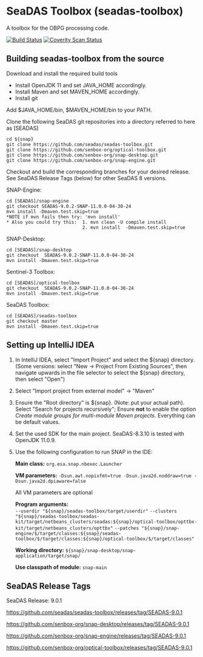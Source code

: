 SeaDAS Toolbox (seadas-toolbox)
==========================

A toolbox for the OBPG processing code.

[![Build Status](https://travis-ci.org/senbox-org/s3tbx.svg?branch=master)](https://travis-ci.org/senbox-org/s3tbx)
[![Coverity Scan Status](https://scan.coverity.com/projects/7247/badge.svg)](https://scan.coverity.com/projects/senbox-org-s3tbx)

Building seadas-toolbox from the source
------------------------------

Download and install the required build tools
* Install OpenJDK 11 and set JAVA_HOME accordingly.
* Install Maven and set MAVEN_HOME accordingly.
* Install git

Add $JAVA_HOME/bin, $MAVEN_HOME/bin to your PATH.

Clone the following SeaDAS git repositories into a directory referred to here as [SEADAS]

    cd ${snap}
    git clone https://github.com/seadas/seadas-toolbox.git
    git clone https://github.com/senbox-org/optical-toolbox.git
    git clone https://github.com/senbox-org/snap-desktop.git
    git clone https://github.com/senbox-org/snap-engine.git

Checkout and build the corresponding branches for your desired release.  See SeaDAS Release Tags (below) for other SeaDAS 8 versions.

SNAP-Engine:

    cd [SEADAS]/snap-engine
    git checkout SEADAS-9.0.2-SNAP-11.0.0-04-30-24
    mvn install -Dmaven.test.skip=true
    *NOTE if mvn fails then try: 'mvn install'
    * Also you could try this:  1. mvn clean -U compile install   
                                2. mvn install  -Dmaven.test.skip=true

SNAP-Desktop:

    cd [SEADAS]/snap-desktop
    git checkout  SEADAS-9.0.2-SNAP-11.0.0-04-30-24
    mvn install -Dmaven.test.skip=true

Sentinel-3 Toolbox:

    cd [SEADAS]/optical-toolbox
    git checkout  SEADAS-9.0.2-SNAP-11.0.0-04-30-24
    mvn install -Dmaven.test.skip=true

SeaDAS Toolbox:

    cd [SEADAS]/seadas-toolbox
    git checkout master
    mvn install -Dmaven.test.skip=true



Setting up IntelliJ IDEA
------------------------


1. In IntelliJ IDEA, select "Import Project" and select the ${snap} directory. (Some versions: select "New -> Project From Existing Sources", then navigate upwards in the file selector to select the ${snap} directory, then select "Open")
2. Select "Import project from external model" -> "Maven"
3. Ensure the "Root directory" is ${snap}. (Note: put your actual path).
   Select "Search for projects recursively"; Ensure **not** to enable the option *Create module groups for multi-module Maven projects*. Everything can be default values.

4. Set the used SDK for the main project. SeaDAS-8.3.10 is tested with OpenJDK 11.0.9.

5. Use the following configuration to run SNAP in the IDE:

   **Main class:** `org.esa.snap.nbexec.Launcher`

   **VM parameters:** `-Dsun.awt.nopixfmt=true -Dsun.java2d.noddraw=true -Dsun.java2d.dpiaware=false`

   All VM parameters are optional

   **Program arguments:**    
   `--userdir "${snap}/seadas-toolbox/target/userdir"`
   `--clusters "${snap}/seadas-toolbox/seadas-kit/target/netbeans_clusters/seadas:${snap}/optical-toolbox/opttbx-kit/target/netbeans_clusters/opttbx"`
   `--patches "${snap}/snap-engine/$/target/classes:${snap}/seadas-toolbox/$/target/classes:${snap}/optical-toolbox/$/target/classes"`

   **Working directory:** `${snap}/snap-desktop/snap-application/target/snap/`

   **Use classpath of module:** `snap-main`



SeaDAS Release Tags
------------------------
SeaDAS Release: 9.0.1

  https://github.com/seadas/seadas-toolbox/releases/tag/SEADAS-9.0.1
  
  https://github.com/senbox-org/snap-desktop/releases/tag/SEADAS-9.0.1
  
  https://github.com/senbox-org/snap-engine/releases/tag/SEADAS-9.0.1
  
  https://github.com/senbox-org/optical-toolbox/releases/tag/SEADAS-9.0.1




